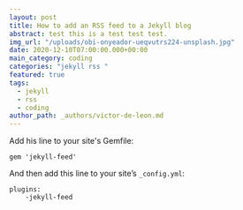 ```yaml
---
layout: post
title: How to add an RSS feed to a Jekyll blog
abstract: test this is a test test test.
img_url: "/uploads/obi-onyeador-ueqvutrs224-unsplash.jpg"
date: 2020-12-10T07:00:00.000+00:00
main_category: coding
categories: "jekyll rss "
featured: true
tags:
  - jekyll
  - rss
  - coding
author_path: _authors/victor-de-leon.md
---
```


Add his line to your site's Gemfile:

    gem 'jekyll-feed'

And then add this line to your site’s `_config.yml`:

    plugins:
    	-jekyll-feed
